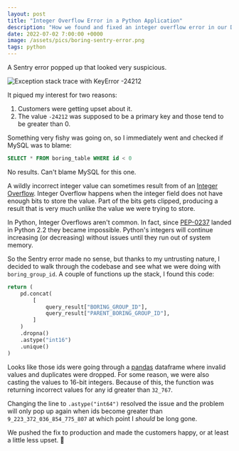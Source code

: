 ```yaml
---
layout: post
title: "Integer Overflow Error in a Python Application"
description: "How we found and fixed an integer overflow error in our Django app."
date: 2022-07-02 7:00:00 +0000
image: /assets/pics/boring-sentry-error.png
tags: python
---
```


A Sentry error popped up that looked very suspicious.

![Exception stack trace with KeyError -24212](/assets/pics/boring-sentry-error.png)

It piqued my interest for two reasons:

1. Customers were getting upset about it.
2. The value `-24212` was supposed to be a primary key and those tend to be greater than 0.

Something very fishy was going on, so I immediately went and checked if MySQL was to blame:

```sql
SELECT * FROM boring_table WHERE id < 0
```

No results. Can't blame MySQL for this one.

A wildly incorrect integer value can sometimes result from of an [Integer Overflow](https://en.wikipedia.org/wiki/Integer_overflow). Integer Overflow happens when the integer field does not have enough bits to store the value. Part of the bits gets clipped, producing a result that is very much unlike the value we were trying to store.

In Python, Integer Overflows aren't common. In fact, since [PEP-0237](https://peps.python.org/pep-0237/) landed in Python 2.2 they became impossible. Python's integers will continue increasing (or decreasing) without issues until they run out of system memory.

So the Sentry error made no sense, but thanks to my untrusting nature, I decided to walk through the codebase and see what we were doing with `boring_group_id`. A couple of functions up the stack, I found this code:

```python
return (
    pd.concat(
        [
            query_result["BORING_GROUP_ID"],
            query_result["PARENT_BORING_GROUP_ID"],
        ]
    )
    .dropna()
    .astype("int16")
    .unique()
)
```

Looks like those ids were going through a [pandas](https://pandas.pydata.org) dataframe where invalid values and duplicates were dropped. For some reason, we were also casting the values to 16-bit integers. Because of this, the function was returning incorrect values for any id greater than `32_767`. 

Changing the line to `.astype("int64")` resolved the issue and the problem will only pop up again when ids become greater than `9_223_372_036_854_775_807` at which point I *should* be long gone.

We pushed the fix to production and made the customers happy, or at least a little less upset. 🎉
